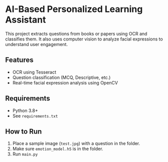 # AI-Based Personalized Learning Assistant

This project extracts questions from books or papers using OCR and classifies them. It also uses computer vision to analyze facial expressions to understand user engagement.

## Features

- OCR using Tesseract
- Question classification (MCQ, Descriptive, etc.)
- Real-time facial expression analysis using OpenCV

## Requirements

- Python 3.8+
- See `requirements.txt`

## How to Run

1. Place a sample image (`test.jpg`) with a question in the folder.
2. Make sure `emotion_model.h5` is in the folder.
3. Run `main.py`
